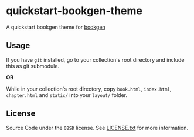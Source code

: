 # quickstart-bookgen-theme
A quickstart bookgen theme for [bookgen](https://github.com/JessebotX/bookgen)

## Usage
If you have `git` installed, go to your collection's root directory and include this as git submodule.

**OR**

While in your collection's root directory, copy `book.html`, `index.html`, `chapter.html` and `static/` into your `layout/` folder.

## License
Source Code under the `0BSD` license. See [LICENSE.txt](LICENSE.txt) for more information.
